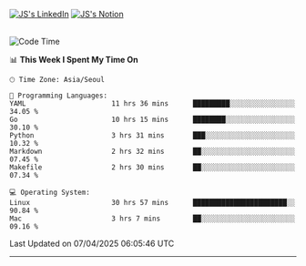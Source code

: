 
[![JS's LinkedIn](https://img.shields.io/badge/LinkedIn-blue?style=for-the-badge&logo=linkedin)](https://www.linkedin.com/in/jaeseung-lee-5a2a32139/) 
[![JS's Notion](https://img.shields.io/badge/Notion-black?style=for-the-badge&logo=notion)](https://bit.ly/ljswiki1) <br><br>
<!-- ![JS's GitHub stats](https://github-readme-stats-lemon-five.vercel.app/api?username=tkxkd0159&hide=contribs,prs,stars,issues&show_icons=true&theme=react&include_all_commits=true)   -->
<!-- ![Top Langs](https://github-readme-stats-lemon-five.vercel.app/api/top-langs/?username=tkxkd0159&layout=compact&hide=jupyter%20notebook,scss,html,css&langs_count=10)  -->


<!--START_SECTION:waka-->
![Code Time](http://img.shields.io/badge/Code%20Time-3%2C630%20hrs%2018%20mins-blue)

📊 **This Week I Spent My Time On** 

```text
🕑︎ Time Zone: Asia/Seoul

💬 Programming Languages: 
YAML                     11 hrs 36 mins      █████████░░░░░░░░░░░░░░░░   34.05 % 
Go                       10 hrs 15 mins      ████████░░░░░░░░░░░░░░░░░   30.10 % 
Python                   3 hrs 31 mins       ███░░░░░░░░░░░░░░░░░░░░░░   10.32 % 
Markdown                 2 hrs 32 mins       ██░░░░░░░░░░░░░░░░░░░░░░░   07.45 % 
Makefile                 2 hrs 30 mins       ██░░░░░░░░░░░░░░░░░░░░░░░   07.34 % 

💻 Operating System: 
Linux                    30 hrs 57 mins      ███████████████████████░░   90.84 % 
Mac                      3 hrs 7 mins        ██░░░░░░░░░░░░░░░░░░░░░░░   09.16 % 
```


 Last Updated on 07/04/2025 06:05:46 UTC
<!--END_SECTION:waka-->

---
<!---
<a href="https://github.com/tkxkd0159/books">
  <img align="center" src="https://github-readme-stats-lemon-five.vercel.app/api/pin/?username=tkxkd0159&repo=books&theme=react" />
</a>
-->

<!---
- 🔭 I’m currently working on ...
- 🌱 I’m currently learning blockchain and distributed network
- 👯 I’m looking to collaborate on ...
- 🤔 I’m looking for help with ...
- 💬 Ask me about ...
- 📫 How to reach me: ...
- 😄 Pronouns: ...
- ⚡ Fun fact: ...
-->
